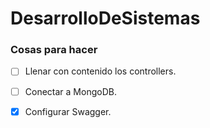 # DesarrolloDeSistemas

### Cosas para hacer 
- [ ] Llenar con contenido los controllers.
- [ ] Conectar a MongoDB.
- [x] Configurar Swagger.

